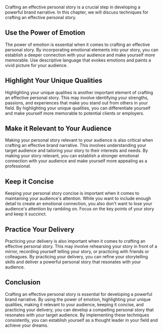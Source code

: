 
Crafting an effective personal story is a crucial step in developing a powerful brand narrative. In this chapter, we will discuss techniques for crafting an effective personal story.

Use the Power of Emotion
------------------------

The power of emotion is essential when it comes to crafting an effective personal story. By incorporating emotional elements into your story, you can establish a deeper connection with your audience and make yourself more memorable. Use descriptive language that evokes emotions and paints a vivid picture for your audience.

Highlight Your Unique Qualities
-------------------------------

Highlighting your unique qualities is another important element of crafting an effective personal story. This may involve identifying your strengths, passions, and experiences that make you stand out from others in your field. By highlighting your unique qualities, you can differentiate yourself and make yourself more memorable to potential clients or employers.

Make it Relevant to Your Audience
---------------------------------

Making your personal story relevant to your audience is also critical when crafting an effective brand narrative. This involves understanding your target audience and tailoring your story to their interests and needs. By making your story relevant, you can establish a stronger emotional connection with your audience and make yourself more appealing as a professional.

Keep it Concise
---------------

Keeping your personal story concise is important when it comes to maintaining your audience's attention. While you want to include enough detail to create an emotional connection, you also don't want to lose your audience's attention by rambling on. Focus on the key points of your story and keep it succinct.

Practice Your Delivery
----------------------

Practicing your delivery is also important when it comes to crafting an effective personal story. This may involve rehearsing your story in front of a mirror, recording yourself telling your story, or practicing with friends or colleagues. By practicing your delivery, you can refine your storytelling skills and deliver a powerful personal story that resonates with your audience.

Conclusion
----------

Crafting an effective personal story is essential for developing a powerful brand narrative. By using the power of emotion, highlighting your unique qualities, making it relevant to your audience, keeping it concise, and practicing your delivery, you can develop a compelling personal story that resonates with your target audience. By implementing these techniques consistently, you can establish yourself as a thought leader in your field and achieve your dreams.
